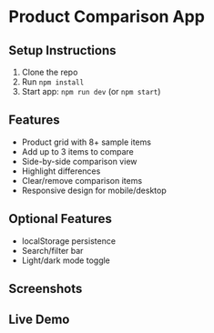 # Product Comparison App

## Setup Instructions

1. Clone the repo
2. Run `npm install`
3. Start app: `npm run dev` (or `npm start`)

## Features

- Product grid with 8+ sample items
- Add up to 3 items to compare
- Side-by-side comparison view
- Highlight differences
- Clear/remove comparison items
- Responsive design for mobile/desktop

## Optional Features

- localStorage persistence
- Search/filter bar
- Light/dark mode toggle

## Screenshots



## Live Demo
<!-- [Hosted on](https://avdhesh.adroitwebsolutions.com/) -->
